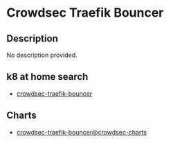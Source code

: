 # Crowdsec Traefik Bouncer

## Description

No description provided.

## k8 at home search

- [crowdsec-traefik-bouncer](https://nanne.dev/k8s-at-home-search/#/crowdsec-traefik-bouncer)

## Charts

- [crowdsec-traefik-bouncer@crowdsec-charts](https://crowdsecurity.github.io/helm-charts/)
